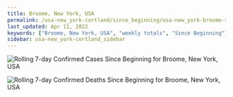 ```yaml
---
title: Broome, New York, USA
permalink: /usa-new_york-cortland/since_beginning/usa-new_york-broome-since_beginning.html
last_updated: Apr 11, 2022
keywords: ["Broome, New York, USA", "weekly totals", "Since Beginning"]
sidebar: usa-new_york-cortland_sidebar
---
```


![Rolling 7-day Confirmed Cases Since Beginning for Broome, New York, USA](/covid_tracker/images/graphs/usa-new_york-broome-rolling_7_days_confirmed-since_beginning_graph.png)

![Rolling 7-day Confirmed Deaths Since Beginning for Broome, New York, USA](/covid_tracker/images/graphs/usa-new_york-broome-rolling_7_days_deaths-since_beginning_graph.png)
